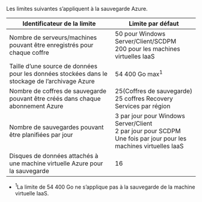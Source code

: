 Les limites suivantes s’appliquent à la sauvegarde Azure.

| Identificateur de la limite | Limite par défaut |
| --- | --- |
| Nombre de serveurs/machines pouvant être enregistrés pour chaque coffre |50 pour Windows Server/Client/SCDPM  <br/> 200 pour les machines virtuelles IaaS |
| Taille d’une source de données pour les données stockées dans le stockage de l’archivage Azure |54 400 Go max<sup>1</sup> |
| Nombre de coffres de sauvegarde pouvant être créés dans chaque abonnement Azure |25(Coffres de sauvegarde) <br/> 25 coffres Recovery Services par région |
| Nombre de sauvegardes pouvant être planifiées par jour |3 par jour pour Windows Server/Client  <br/> 2 par jour pour SCDPM <br/> Une fois par jour pour les machines virtuelles IaaS |
| Disques de données attachés à une machine virtuelle Azure pour la sauvegarde |16 |

* <sup>1</sup>La limite de 54 400 Go ne s’applique pas à la sauvegarde de la machine virtuelle IaaS.


